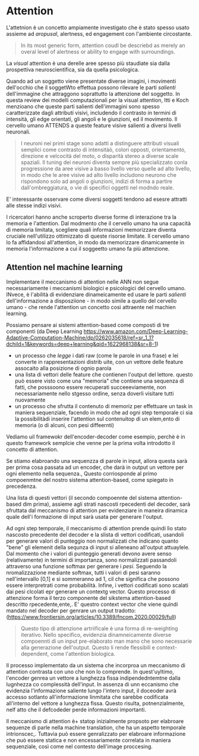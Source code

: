# Attention

L'attetnion è un concetto ampiamente investigato che è stato spesso usato assieme ad *aropusal*, alertness, ed engagement con l'ambiente circostante.

> In its most generic form, attention coudl be descriebd as merely an overal level of alertness or ability to engage with surroundings.

La *visual* attention è una derelle aree spesso più staudiate sia dalla prospettiva neuroscientifica, sia da quella psicologica.

Quando ad un soggetto viene presentate diverse imagini, i movimenti dell'occhio che il soggetWto effettua possono rilevare le parti *salienti* dell'immagine che attraggono soprattutto la attenzione del soggetto. In questa review dei modelli computazionali per la visual attention, Itti e Koch menzioano che queste parti salienti dell'immagini sono spesso caratterizzate dagli attributi visivi, includendo il contrasto in termini di intensità, gli edge orientati, gli angoli e le giunzioni, ed il movimento. Il cervello umano ATTENDS a queste feature visive salienti a diversi livelli neuronali.

> I neuroni nei primi stage sono adatti a distinguere attributi visuali semplici come contrasto di intensitàò, colori opposti, orientamento, direzione e velcocità del moto, o disparità stereo a diverse scale spaziali. Il tuning dei neuroni diventa sempre più specializzato conla progressione da aree visive a basso livello verso quelle ad alto livello, in modo che le aree visive ad alto livello includono neurono che rispondono solo ad angoli o giunzioni, indizi di forma a partire dall'ombreggiatura, o vie di specifici oggetti nel modndo reale.

E' interessante osservare come diversi soggetti tendono ad esesre attratti alle stesse indizi visivi.

I ricercatori hanno anche scroperto diverse forme di interazione tra la memoria e l'attention. Dal modmento che il cervello umano ha una capacità di memoria limitata, scegliere quali informazioni memorizzare diventa cruciale nell'utilizzo ottimizzato di queste risorse limitate. Il cervello umano lo fa affidandosi all'attention, in modo da memorizzare dinamicamente in memoria l'informazione a cui il soggeetto umano fa più attenzione.

## Attention nel machine learning

Implementare il meccanismo di attention nelle ANN non segue necessariamente i meccanismi biologici e psicologici del cervello umano. INvece, è l'abilità di evidenziare dinameicamente ed usare le parti *salienti* dell'informazione a disposziione - in modo simile a quello del cervello umano - che rende l'attention un concetto così attraente nel machien learning.

Possiamo pensare ai sistemi attention-based come composti di tre componenti (da Deep Learning https://www.amazon.com/Deep-Learning-Adaptive-Computation-Machine/dp/0262035618/ref=sr_1_1?dchild=1&keywords=deep+learning&qid=1622968138&sr=8-1)

* un processo che *legge* i dati raw (come le parole in una frase) e lei converte in rappresentazioni distrib uite, con un vettore delle feature assocaito alla posizione di ognio parola
* una lista di vettori delle feature che contienen l'output del lettore. questo può essere visto come una "memoria" che contiene una sequenza di fatti, che posssoono essere recuperati succeeeviamente, non necessariamente nello stgesso ordine, senza doverli visitare tutti nuovamente
* un processo che sfrutta il contenuto di memoriz per effettuare un task in maniera sequenziale, facendo in modo che ad ogni step temporale ci sia la possibilitàdi inserire l'attention sul contenuitop di un elem,ento di memoria (o di alcuni, con pesi diffeernti)

Vediamo uil framewokr dell'encoder-decoder come esempio, perchè è in questo framework semplcie che venne per la prima volta introdotto il concetto di attention.

Se stiamo elabroando una sequenzza di parole in input, allora questa sarà per prima cosa passata ad un encoder, che darà in output un vettore per ogni elemento nella sequenza., Questo corriosponde al primo compoenmtne del nostro sistema attention-based, come spiegato in precedenza.

Una lista di questi vettori (il secondo compoennte del sistema attention-based dim prima), assieme agli strati nascosti rpecedenti del decoder, sarà sfruttata dal meccanismo di attention per evidenziare in maneira dinamica quale dell'i formazione di input sarà usata per generare l'output.

Ad ogni step temporale, il meccanismo di attention prende quindi lìo stato nascosto precedente del decoder e la slista di vettori codificati, usandoli per generare valori di punteggio non normalizzati che indicano quanto "bene" gli elemenit della sequnza di input si alleneano all'output attuaylele. Dal momento che i valori di punteggio generati devono avere senso (relativamente) in termini di importanza, sono normalizzati passandoli attraverso una funzione softmax per generare i *pesi*. Seguendo la nromalizzazione mediante softmax, tutti i valori di pesi saranno nell'intervallo [0,1] e si sommeranno ad 1, cil che significa che possono essere interpretrati come probabilità. Infine, i vettori codificati sono scalati dai pesi clcolati epr generare un contextg vector. Questo processo di attenzione forma il terzo componente del sikstema attention-based descritto rpecedente,ente,. E' questro context vector che viene quindi mandato nel decoder per genrare un output tradotto: (https://www.frontiersin.org/articles/10.3389/fncom.2020.00029/full)

> Questo tipo di attenzione artriificale è una forma di re-weighting iterativo. Nello specifico, evidenzia dinamneicamente diverse compoennti di un input pre-elaborato man mano che sono necessarie alla generazione dell'output. Questo li rende flessibili e context-dependent, come l'attention biologica.

Il processo implementato da un sistema che incorproa un meccanismo di attention contrasta con uno che non lo comprende. In quest'uyltimo, l'encoder genrea un vettore a lunghezza fissa indipendedntemtne dalla lugnhezza co complessità dell'input. In assenza di unn eccanismo che evidenzia l'informazione saliente lungo l'intero input, il doceoder avrà accesso sotlanto all'informazione linmitata che sarebbe codificata all'interno del vettore a lunghezza fissa. Questo risulta, potnenzialmente, nelf atto che il defcodeder perde informazioni importanti.

Il meccanismo di attention è+ statop inizialmente propsoto per elabroare sequenze di parle nella machine translation, che ha un aspetto temporale intrionscec,. Tuttavia può essere genralizzato per elabroare informazione che può essere statica e non encessariamente correlata in maniera sequenziale, così come nel contesto dell'image proccesing.